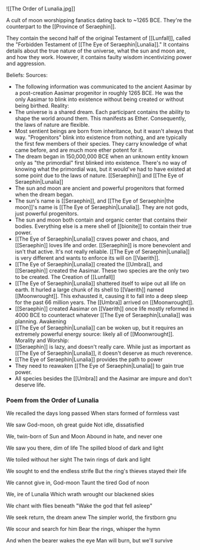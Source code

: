![[The Order of Lunalia.jpg]]


A cult of moon worshipping fanatics dating back to ~1265 BCE. They're the counterpart to the [[Province of Seraephin]].

They contain the second half of the original Testament of [[Lunfall]], called the "Forbidden Testament of [[The Eye of Seraephin|Lunalia]]." It contains details about the true nature of the universe, what the sun and moon are, and how they work. However, it contains faulty wisdom incentivizing power and aggression.

Beliefs:
Sources:
- The following information was communicated to the ancient Aasimar by a post-creation Aasimar progenitor in roughly 1265 BCE. He was the only Aasimar to blink into existence without being created or without being birthed.
Reality:
- The universe is a shared dream. Each participant contains the ability to shape the world around them. This manifests as Ether. Consequently, the laws of nature are flexible.
- Most sentient beings are born from inheritance, but it wasn't always that way. "Progenitors" blink into existence from nothing, and are typically the first few members of their species. They carry knowledge of what came before, and are much more ether potent for it. 
- The dream began in 150,000,000 BCE when an unknown entity known only as "the primordial" first blinked into existence. There's no way of knowing what the primordial was, but it would've had to have existed at some point due to the laws of nature.
[[Seraephin]] and [[The Eye of Seraephin|Lunalia]]
- The sun and moon are ancient and powerful progenitors that formed when the dream began. 
- The sun's name is [[Seraephin]], and [[The Eye of Seraephin|the moon]]'s name is [[The Eye of Seraephin|Lunalia]]. They are not gods, just powerful progenitors.
- The sun and moon both contain and organic center that contains their bodies. Everything else is a mere shell of [[bionite]] to contain their true power.
- [[The Eye of Seraephin|Lunalia]] craves power and chaos, and [[Seraephin]] loves life and order. [[Seraephin]] is more benevolent and isn't that active. It's not really reliable. [[The Eye of Seraephin|Lunalia]] is very different and wants to enforce its will on [[Vaerith]].
- [[The Eye of Seraephin|Lunalia]] created the [[Umbra]], and [[Seraephin]] created the Aasimar. These two species are the only two to be created.
The Creation of [[Lunfall]]
- [[The Eye of Seraephin|Lunalia]] shattered itself to wipe out all life on earth. It hurled a large chunk of its shell to [[Vaerith]] named [[Moonwrought]]. This exhausted it, causing it to fall into a deep sleep for the past 66 million years. The [[Umbra]] arrived on [[Moonwrought]].
- [[Seraephin]] created Aasimar on [[Vaerith]] once life mostly reformed in 4000 BCE to counteract whatever [[The Eye of Seraephin|Lunalia]] was planning.
Awakening
- [[The Eye of Seraephin|Lunalia]] can be woken up, but it requires an extremely powerful energy source: likely all of [[Moonwrought]].
Morality and Worship:
- [[Seraephin]] is lazy, and doesn't really care. While just as important as [[The Eye of Seraephin|Lunalia]], it doesn't deserve as much reverence.
- [[The Eye of Seraephin|Lunalia]] provides the path to power
- They need to reawaken [[The Eye of Seraephin|Lunalia]] to gain true power.
- All species besides the [[Umbra]] and the Aasimar are impure and don't deserve life.

### Poem from the Order of Lunalia
We recalled the days long passed
When stars formed of formless vast

We saw God-moon, oh great guide
Not idle, dissatisfied

We, twin-born of Sun and Moon
Abound in hate, and never one

We saw you there, dim of life
The spilled blood of dark and light

We toiled without her sight
The twin rings of dark and light

We sought to end the endless strife
But the ring's thieves stayed their life

We cannot give in, God-moon
Taunt the tired God of noon

We, ire of Lunalia
Which wrath wrought our blackened skies

We chant with flies beneath
"Wake the god that fell asleep"

We seek return, the dream anew
The simpler world, the firstborn gnu

We scour and search for him
Bear the rings, whisper the hymn

And when the bearer wakes the eye
Man will burn, but we'll survive